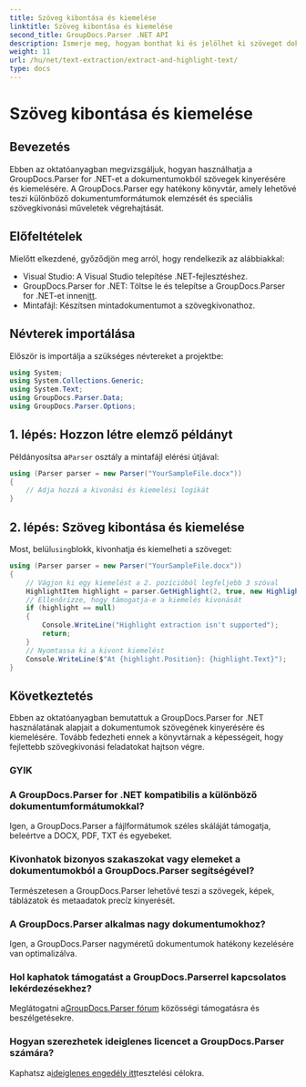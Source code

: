 ```yaml
---
title: Szöveg kibontása és kiemelése
linktitle: Szöveg kibontása és kiemelése
second_title: GroupDocs.Parser .NET API
description: Ismerje meg, hogyan bonthat ki és jelölhet ki szöveget dokumentumokból a GroupDocs.Parser for .NET segítségével. Egyszerű lépések a hatékony szövegkivonáshoz .NET-projektjeiben.
weight: 11
url: /hu/net/text-extraction/extract-and-highlight-text/
type: docs
---
```

# Szöveg kibontása és kiemelése

## Bevezetés
Ebben az oktatóanyagban megvizsgáljuk, hogyan használhatja a GroupDocs.Parser for .NET-et a dokumentumokból szövegek kinyerésére és kiemelésére. A GroupDocs.Parser egy hatékony könyvtár, amely lehetővé teszi különböző dokumentumformátumok elemzését és speciális szövegkivonási műveletek végrehajtását.
## Előfeltételek
Mielőtt elkezdené, győződjön meg arról, hogy rendelkezik az alábbiakkal:
- Visual Studio: A Visual Studio telepítése .NET-fejlesztéshez.
-  GroupDocs.Parser for .NET: Töltse le és telepítse a GroupDocs.Parser for .NET-et innen[itt](https://releases.groupdocs.com/parser/net/).
- Mintafájl: Készítsen mintadokumentumot a szövegkivonathoz.

## Névterek importálása
Először is importálja a szükséges névtereket a projektbe:
```csharp
using System;
using System.Collections.Generic;
using System.Text;
using GroupDocs.Parser.Data;
using GroupDocs.Parser.Options;
```
## 1. lépés: Hozzon létre elemző példányt
 Példányosítsa a`Parser` osztály a mintafájl elérési útjával:
```csharp
using (Parser parser = new Parser("YourSampleFile.docx"))
{
    // Adja hozzá a kivonási és kiemelési logikát
}
```
## 2. lépés: Szöveg kibontása és kiemelése
 Most, belül`using`blokk, kivonhatja és kiemelheti a szöveget:
```csharp
using (Parser parser = new Parser("YourSampleFile.docx"))
{
    // Vágjon ki egy kiemelést a 2. pozícióból legfeljebb 3 szóval
    HighlightItem highlight = parser.GetHighlight(2, true, new HighlightOptions(3));
    // Ellenőrizze, hogy támogatja-e a kiemelés kivonását
    if (highlight == null)
    {
        Console.WriteLine("Highlight extraction isn't supported");
        return;
    }
    // Nyomtassa ki a kivont kiemelést
    Console.WriteLine($"At {highlight.Position}: {highlight.Text}");
}
```

## Következtetés
Ebben az oktatóanyagban bemutattuk a GroupDocs.Parser for .NET használatának alapjait a dokumentumok szövegének kinyerésére és kiemelésére. Tovább fedezheti ennek a könyvtárnak a képességeit, hogy fejlettebb szövegkivonási feladatokat hajtson végre.

### GYIK
### A GroupDocs.Parser for .NET kompatibilis a különböző dokumentumformátumokkal?
Igen, a GroupDocs.Parser a fájlformátumok széles skáláját támogatja, beleértve a DOCX, PDF, TXT és egyebeket.
### Kivonhatok bizonyos szakaszokat vagy elemeket a dokumentumokból a GroupDocs.Parser segítségével?
Természetesen a GroupDocs.Parser lehetővé teszi a szövegek, képek, táblázatok és metaadatok precíz kinyerését.
### A GroupDocs.Parser alkalmas nagy dokumentumokhoz?
Igen, a GroupDocs.Parser nagyméretű dokumentumok hatékony kezelésére van optimalizálva.
### Hol kaphatok támogatást a GroupDocs.Parserrel kapcsolatos lekérdezésekhez?
 Meglátogatni a[GroupDocs.Parser fórum](https://forum.groupdocs.com/c/parser/17) közösségi támogatásra és beszélgetésekre.
### Hogyan szerezhetek ideiglenes licencet a GroupDocs.Parser számára?
 Kaphatsz a[ideiglenes engedély itt](https://purchase.groupdocs.com/temporary-license/)tesztelési célokra.
